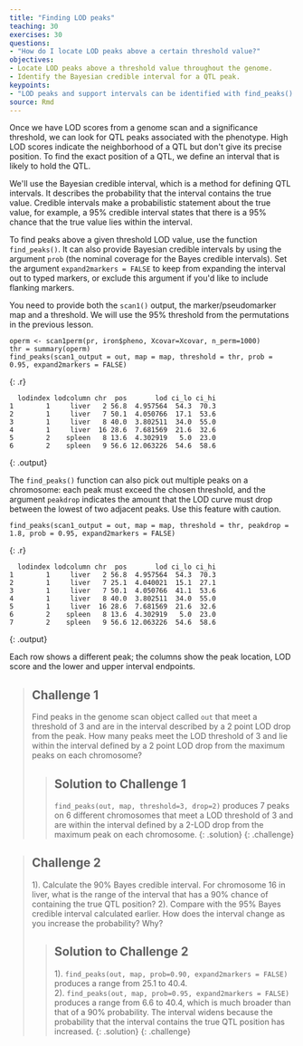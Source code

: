 ```yaml
---
title: "Finding LOD peaks"
teaching: 30
exercises: 30
questions:
- "How do I locate LOD peaks above a certain threshold value?"
objectives:
- Locate LOD peaks above a threshold value throughout the genome.
- Identify the Bayesian credible interval for a QTL peak.
keypoints:
- "LOD peaks and support intervals can be identified with find_peaks()."
source: Rmd
---
```






Once we have LOD scores from a genome scan and a significance threshold, we can look for QTL peaks associated with the phenotype. High LOD scores indicate the neighborhood of a QTL but don't give its precise position. To find the exact position of a QTL, we define an interval that is likely to hold the QTL.

We'll use the Bayesian credible interval, which is a method for defining QTL intervals. It describes the probability that the interval contains the true value. Credible intervals make a probabilistic statement about the true value, for example, a 95% credible interval states that there is a 95% chance that the true value lies within the interval.

To find peaks above a given threshold LOD value, use the function `find_peaks()`. It can also provide Bayesian credible intervals by using the argument `prob` (the nominal coverage for the Bayes credible intervals). Set the argument `expand2markers = FALSE` to keep from expanding the interval out to typed markers, or exclude this argument if you'd like to include flanking markers.

You need to provide both the `scan1()` output, the marker/pseudomarker map and a threshold. We will use the 95% threshold from the permutations in the previous lesson.


~~~
operm <- scan1perm(pr, iron$pheno, Xcovar=Xcovar, n_perm=1000)
thr = summary(operm)
find_peaks(scan1_output = out, map = map, threshold = thr, prob = 0.95, expand2markers = FALSE)
~~~
{: .r}



~~~
  lodindex lodcolumn chr  pos       lod ci_lo ci_hi
1        1     liver   2 56.8  4.957564  54.3  70.3
2        1     liver   7 50.1  4.050766  17.1  53.6
3        1     liver   8 40.0  3.802511  34.0  55.0
4        1     liver  16 28.6  7.681569  21.6  32.6
5        2    spleen   8 13.6  4.302919   5.0  23.0
6        2    spleen   9 56.6 12.063226  54.6  58.6
~~~
{: .output}

The `find_peaks()` function can also pick out multiple peaks on a chromosome: each peak must exceed the chosen threshold, and the argument `peakdrop` indicates the amount that the LOD curve must drop between the lowest of two adjacent peaks.  Use this feature with caution.


~~~
find_peaks(scan1_output = out, map = map, threshold = thr, peakdrop = 1.8, prob = 0.95, expand2markers = FALSE)
~~~
{: .r}



~~~
  lodindex lodcolumn chr  pos       lod ci_lo ci_hi
1        1     liver   2 56.8  4.957564  54.3  70.3
2        1     liver   7 25.1  4.040021  15.1  27.1
3        1     liver   7 50.1  4.050766  41.1  53.6
4        1     liver   8 40.0  3.802511  34.0  55.0
5        1     liver  16 28.6  7.681569  21.6  32.6
6        2    spleen   8 13.6  4.302919   5.0  23.0
7        2    spleen   9 56.6 12.063226  54.6  58.6
~~~
{: .output}

Each row shows a different peak; the columns show the peak location, LOD score and the lower and upper interval endpoints.

> ## Challenge 1
> Find peaks in the genome scan object called `out` that meet a threshold of 3 and are in the interval described by a 2 point LOD drop from the peak. How many peaks meet the LOD threshold of 3 and lie within the interval defined by a 2 point LOD drop from the maximum peaks on each chromosome?
>
> > ## Solution to Challenge 1
> > `find_peaks(out, map, threshold=3, drop=2)` produces 7 peaks on 6 different chromosomes that meet a LOD threshold of 3 and are within the interval defined by a 2-LOD drop from the maximum peak on each chromosome.
> {: .solution}
{: .challenge}


> ## Challenge 2
> 1). Calculate the 90% Bayes credible interval.
For chromosome 16 in liver, what is the range of the interval that has a 90% chance of containing the true QTL position? 
2). Compare with the 95% Bayes credible interval calculated earlier. How does the interval change as you increase the probability? Why?
>
> > ## Solution to Challenge 2
> >
> > 1). `find_peaks(out, map, prob=0.90, expand2markers = FALSE)` produces a range from 25.1 to 40.4.  
> > 2). `find_peaks(out, map, prob=0.95, expand2markers = FALSE)` produces a range from 6.6 to 40.4, which is much broader than that of a 90% probability. The interval widens because the probability that the interval contains the true QTL position has increased. 
> {: .solution}
{: .challenge}
